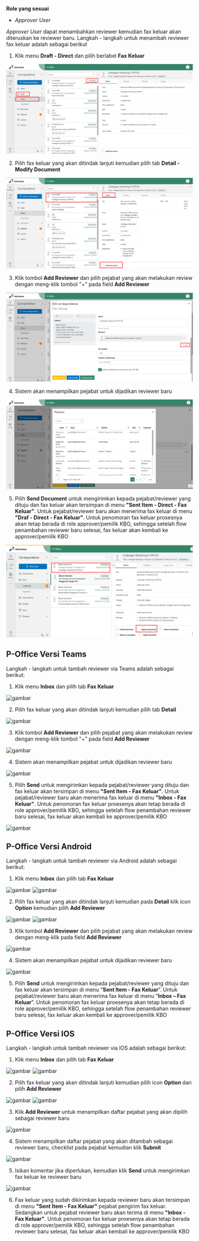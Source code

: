 **Role yang sesuai**

- *Approver User*

*Approver User* dapat menambahkan reviewer kemudian fax keluar akan diteruskan ke reviewer baru. Langkah - langkah untuk menambah reviewer fax keluar adalah sebagai berikut

1. Klik menu **Draft - Direct** dan pilih berlabel **Fax Keluar**

![gambar](FaxKeluar/FK_Web/02FK45.png)

2. Pilih fax keluar yang akan ditindak lanjuti kemudian pilih tab **Detail - Modify Document**

![gambar](FaxKeluar/FK_Web/02FK46.png)

3. Klik tombol **Add Reviewer** dan pilih pejabat yang akan melakukan review dengan meng-klik tombol "+" pada field **Add Reviewer**

![gambar](FaxKeluar/FK_Web/02FK47.png)

4. Sistem akan menampilkan pejabat untuk dijadikan reviewer baru

![gambar](FaxKeluar/FK_Web/02FK48.png)

5. Pilih **Send Document** untuk mengirimkan kepada pejabat/reviewer yang dituju dan fax keluar akan tersimpan di menu **"Sent Item - Direct - Fax Keluar"**. Untuk pejabat/reviewer baru akan menerima fax keluar di menu **"Draf - Direct - Fax Keluar"**. Untuk penomoran fax keluar prosesnya akan tetap berada di role approver/pemilik KBO, sehingga setelah flow penambahan reviewer baru selesai, fax keluar akan kembali ke approver/pemilik KBO

![gambar](FaxKeluar/FK_Web/02FK49.png)


## **P-Office Versi Teams**

Langkah - langkah untuk tambah reviewer via Teams adalah sebagai berikut:

1. Klik menu **Inbox** dan pilih tab **Fax Keluar**

![gambar](FaxKeluar/FK_Teams/FK40.png)

2. Pilih fax keluar yang akan ditindak lanjuti kemudian pilih tab **Detail**

![gambar](FaxKeluar/FK_Teams/FK50.png)

3. Klik tombol **Add Reviewer** dan pilih pejabat yang akan melakukan review dengan meng-klik tombol "+" pada field **Add Reviewer**

![gambar](FaxKeluar/FK_Teams/FK51.png)

4. Sistem akan menampilkan pejabat untuk dijadikan reviewer baru

![gambar](FaxKeluar/FK_Teams/FK52.png)

5. Pilih **Send** untuk mengirimkan kepada pejabat/reviewer yang dituju dan fax keluar akan tersimpan di menu **"Sent Item - Fax Keluar"**. Untuk pejabat/reviewer baru akan menerima fax keluar di menu **"Inbox - Fax Keluar"**. Untuk penomoran fax keluar proesenya akan tetap berada di role approver/pemilik KBO, sehingga setelah flow penambahan reviewer baru selesai, fax keluar akan kembali ke approver/pemilik KBO

![gambar](FaxKeluar/FK_Teams/FK53.png) 


## **P-Office Versi Android**

Langkah - langkah untuk tambah reviewer via Android adalah sebagai berikut:

1. Klik menu **Inbox** dan pilih tab **Fax Keluar**

![gambar](FaxKeluar/FK_Android/ReviewerFK/A01.jpg) ![gambar](FaxKeluar/FK_Android/ReviewerFK/A02.jpg)

2. Pilih fax keluar yang akan ditindak lanjuti kemudian pada **Detail** klik icon **Option** kemudian pilih **Add Reviewer**

![gambar](FaxKeluar/FK_Android/ReviewerFK/A03.jpg) ![gambar](FaxKeluar/FK_Android/ReviewerFK/A04.jpg)

3. Klik tombol **Add Reviewer** dan pilih pejabat yang akan melakukan review dengan meng-klik pada field **Add Reviewer**
   
![gambar](FaxKeluar/FK_Android/ReviewerFK/A05.jpg)

4. Sistem akan menampilkan pejabat untuk dijadikan reviewer baru

![gambar](FaxKeluar/FK_Android/ReviewerFK/A06.jpg)

5. Pilih **Send** untuk mengirimkan kepada pejabat/reviewer yang dituju dan fax keluar akan tersimpan di menu “**Sent Item - Fax Keluar**”. Untuk pejabat/reviewer baru akan menerima fax keluar di menu “**Inbox – Fax Keluar**”. Untuk penomoran fax keluar proesenya akan tetap berada di role approver/pemilik KBO, sehingga setelah flow penambahan reviewer baru selesai, fax keluar akan kembali ke approver/pemilik KBO

## **P-Office Versi IOS**

Langkah - langkah untuk tambah reviewer via IOS adalah sebagai berikut:

1. Klik menu **Inbox** dan pilih tab **Fax Keluar**

![gambar](FaxKeluar/FK_IOS/FK-34.1.png) ![gambar](FaxKeluar/FK_IOS/FK-34.2.png)

2. Pilih fax keluar yang akan ditindak lanjuti kemudian pilih icon **Option** dan pilih **Add Reviewer**

![gambar](FaxKeluar/FK_IOS/FK-37.1.png) ![gambar](FaxKeluar/FK_IOS/FK-37.2.png)

3.	Klik **Add Reviewer** untuk menampilkan daftar pejabat yang akan dipilih sebagai reviewer baru

![gambar](FaxKeluar/FK_IOS/FK-38.png)

4.  Sistem menampilkan daftar pejabat yang akan ditambah sebagai reviewer baru, checklist pada pejabat kemudian klik **Submit**

![gambar](FaxKeluar/FK_IOS/FK-39.png)

5.  Isikan komentar jika diperlukan, kemudian klik **Send** untuk mengirimkan fax keluar ke reviewer baru

![gambar](FaxKeluar/FK_IOS/FK-40.png)

6.  Fax keluar yang sudah dikirimkan kepada reviewer baru akan tersimpan di menu **"Sent Item - Fax Keluar"** pejabat pengirim fax keluar. Sedangkan untuk pejabat reviewer baru akan terima di menu **"Inbox - Fax Keluar"**. Untuk penomoran fax keluar proesenya akan tetap berada di role approver/pemilik KBO, sehingga setelah flow penambahan reviewer baru selesai, fax keluar akan kembali ke approver/pemilik KBO


